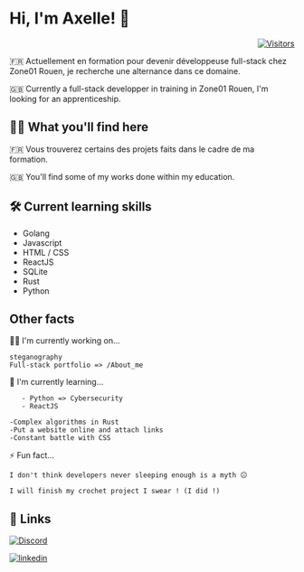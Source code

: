 # Hi, I'm Axelle! 👋

<p align="right">
  <a href="https://github.com/HumanWonder">
    <img alt="Visitors" src="https://visitor-badge.laobi.icu/badge?page_id=HumanWonder">
  </a>
</p>

🇫🇷 Actuellement en formation pour devenir développeuse full-stack chez Zone01 Rouen, je recherche une alternance dans ce domaine. 

🇬🇧 Currently a full-stack developper in training in Zone01 Rouen, I'm looking for an apprenticeship.

## 👩‍💻 What you'll find here

🇫🇷 Vous trouverez certains des projets faits dans le cadre de ma formation.

🇬🇧 You'll find some of my works done within my education.

## 🛠 Current learning skills
- Golang
- Javascript
- HTML / CSS
- ReactJS
- SQLite
- Rust
- Python

## Other facts
👩‍💻 I'm currently working on...

    steganography
    Full-stack portfolio => /About_me

🧠 I'm currently learning...

       - Python => Cybersecurity
       - ReactJS
    
    -Complex algorithms in Rust
    -Put a website online and attach links
    -Constant battle with CSS

⚡️ Fun fact...

    I don't think developers never sleeping enough is a myth 😐

    I will finish my crochet project I swear ! (I did !)

## 🔗 Links

[![Discord](https://img.shields.io/badge/Discord-%237289DA.svg?logo=discord&logoColor=white)](https://discordapp.com/users/601798056027095051)

[![linkedin](https://img.shields.io/badge/linkedin-0A66C2?style=for-the-badge&logo=linkedin&logoColor=white)](https://www.linkedin.com/in/axelle-fouquemberg-33336327b/)


